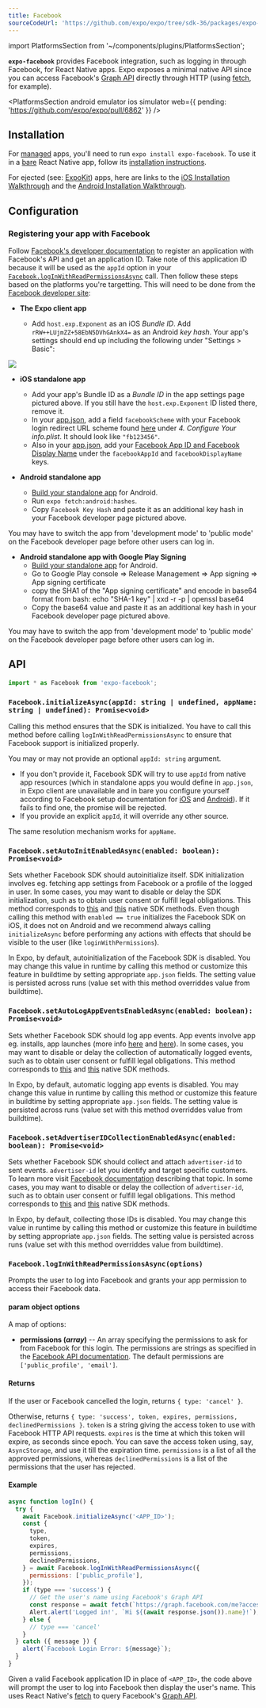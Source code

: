 ```yaml
---
title: Facebook
sourceCodeUrl: 'https://github.com/expo/expo/tree/sdk-36/packages/expo-facebook'
---
```


import PlatformsSection from '~/components/plugins/PlatformsSection';

**`expo-facebook`** provides Facebook integration, such as logging in through Facebook, for React Native apps. Expo exposes a minimal native API since you can access Facebook's [Graph API](https://developers.facebook.com/docs/graph-api) directly through HTTP (using [fetch](https://facebook.github.io/react-native/docs/network.html#fetch), for example).

<PlatformsSection android emulator ios simulator web={{ pending: 'https://github.com/expo/expo/pull/6862' }} />

## Installation

For [managed](../../introduction/managed-vs-bare/#managed-workflow) apps, you'll need to run `expo install expo-facebook`. To use it in a [bare](../../introduction/managed-vs-bare/#bare-workflow) React Native app, follow its [installation instructions](https://github.com/expo/expo/tree/master/packages/expo-facebook).

For ejected (see: [ExpoKit](../../expokit/overview)) apps, here are links to the [iOS Installation Walkthrough](https://developers.facebook.com/docs/ios/getting-started/) and the [Android Installation Walkthrough](https://developers.facebook.com/docs/android/getting-started).

## Configuration

### Registering your app with Facebook

Follow [Facebook's developer documentation](https://developers.facebook.com/docs/apps/register) to register an application with Facebook's API and get an application ID. Take note of this application ID because it will be used as the `appId` option in your [`Facebook.logInWithReadPermissionsAsync`](#expofacebookloginwithreadpermissionsasync 'Facebook.logInWithReadPermissionsAsync') call. Then follow these steps based on the platforms you're targetting. This will need to be done from the [Facebook developer site](https://developers.facebook.com/):

- **The Expo client app**

  - Add `host.exp.Exponent` as an iOS _Bundle ID_. Add `rRW++LUjmZZ+58EbN5DVhGAnkX4=` as an Android _key hash_. Your app's settings should end up including the following under "Settings > Basic":

![](/static/images/facebook-app-settings.png)

- **iOS standalone app**

  - Add your app's Bundle ID as a _Bundle ID_ in the app settings page pictured above. If you still have the `host.exp.Exponent` ID listed there, remove it.
  - In your [app.json](../../workflow/configuration/), add a field `facebookScheme` with your Facebook login redirect URL scheme found [here](https://developers.facebook.com/docs/facebook-login/ios) under _4. Configure Your info.plist_. It should look like `"fb123456"`.
  - Also in your [app.json](../../workflow/configuration/), add your [Facebook App ID and Facebook Display Name](https://developers.facebook.com/docs/facebook-login/ios) under the `facebookAppId` and `facebookDisplayName` keys.

- **Android standalone app**

  - [Build your standalone app](../../distribution/building-standalone-apps/#building-standalone-apps) for Android.
  - Run `expo fetch:android:hashes`.
  - Copy `Facebook Key Hash` and paste it as an additional key hash in your Facebook developer page pictured above.

You may have to switch the app from 'development mode' to 'public mode' on the Facebook developer page before other users can log in.

- **Android standalone app with Google Play Signing**
  - [Build your standalone app](../../distribution/building-standalone-apps/#building-standalone-apps) for Android.
  - Go to Google Play console => Release Management => App signing => App signing certificate
  - copy the SHA1 of the "App signing certificate" and encode in base64 format
    from bash: echo "SHA-1 key" | xxd -r -p | openssl base64
  - Copy the base64 value and paste it as an additional key hash in your Facebook developer page pictured above.
  
You may have to switch the app from 'development mode' to 'public mode' on the Facebook developer page before other users can log in.

## API

```js
import * as Facebook from 'expo-facebook';
```

### `Facebook.initializeAsync(appId: string | undefined, appName: string | undefined): Promise<void>`

Calling this method ensures that the SDK is initialized. You have to call this method before calling `logInWithReadPermissionsAsync` to ensure that Facebook support is initialized properly.

You may or may not provide an optional `appId: string` argument.

- If you don't provide it, Facebook SDK will try to use `appId` from native app resources (which in standalone apps you would define in `app.json`, in Expo client are unavailable and in bare you configure yourself according to Facebook setup documentation for [iOS](https://developers.facebook.com/docs/facebook-login/ios#4--configure-your-project) and [Android](https://developers.facebook.com/docs/facebook-login/android#manifest)). If it fails to find one, the promise will be rejected.
- If you provide an explicit `appId`, it will override any other source.

The same resolution mechanism works for `appName`.

### `Facebook.setAutoInitEnabledAsync(enabled: boolean): Promise<void>`

Sets whether Facebook SDK should autoinitialize itself. SDK initialization involves eg. fetching app settings from Facebook or a profile of the logged in user. In some cases, you may want to disable or delay the SDK initialization, such as to obtain user consent or fulfill legal obligations. This method corresponds to [this](https://developers.facebook.com/docs/app-events/getting-started-app-events-ios#disable-sdk-initialization) and [this](https://developers.facebook.com/docs/app-events/getting-started-app-events-android/#disable-sdk-initialization) native SDK methods. Even though calling this method with `enabled == true` initializes the Facebook SDK on iOS, it does not on Android and we recommend always calling `initializeAsync` before performing any actions with effects that should be visible to the user (like `loginWithPermissions`).

In Expo, by default, autoinitialization of the Facebook SDK is disabled. You may change this value in runtime by calling this method or customize this feature in buildtime by setting appropriate `app.json` fields. The setting value is persisted across runs (value set with this method overriddes value from buildtime).

### `Facebook.setAutoLogAppEventsEnabledAsync(enabled: boolean): Promise<void>`

Sets whether Facebook SDK should log app events. App events involve app eg. installs, app launches (more info [here](https://developers.facebook.com/docs/app-events/getting-started-app-events-android/#auto-events) and [here](https://developers.facebook.com/docs/app-events/getting-started-app-events-ios#auto-events)). In some cases, you may want to disable or delay the collection of automatically logged events, such as to obtain user consent or fulfill legal obligations. This method corresponds to [this](https://developers.facebook.com/docs/app-events/getting-started-app-events-ios#disable-auto-events) and [this](https://developers.facebook.com/docs/app-events/getting-started-app-events-android/#disable-auto-events) native SDK methods.

In Expo, by default, automatic logging app events is disabled. You may change this value in runtime by calling this method or customize this feature in buildtime by setting appropriate `app.json` fields. The setting value is persisted across runs (value set with this method overriddes value from buildtime).

### `Facebook.setAdvertiserIDCollectionEnabledAsync(enabled: boolean): Promise<void>`

Sets whether Facebook SDK should collect and attach `advertiser-id` to sent events. `advertiser-id` let you identify and target specific customers. To learn more visit [Facebook documentation](https://developers.facebook.com/docs/app-ads/targeting/mobile-advertiser-ids) describing that topic. In some cases, you may want to disable or delay the collection of `advertiser-id`, such as to obtain user consent or fulfill legal obligations. This method corresponds to [this](https://developers.facebook.com/docs/app-events/getting-started-app-events-ios#disable-advertiser-id) and [this](https://developers.facebook.com/docs/app-events/getting-started-app-events-android/#disable-advertiser-id) native SDK methods.

In Expo, by default, collecting those IDs is disabled. You may change this value in runtime by calling this method or customize this feature in buildtime by setting appropriate `app.json` fields. The setting value is persisted across runs (value set with this method overriddes value from buildtime).

### `Facebook.logInWithReadPermissionsAsync(options)`

Prompts the user to log into Facebook and grants your app permission
to access their Facebook data.

#### param object options

A map of options:

- **permissions (_array_)** -- An array specifying the permissions to ask for from Facebook for this login. The permissions are strings as specified in the [Facebook API documentation](https://developers.facebook.com/docs/facebook-login/permissions). The default permissions are `['public_profile', 'email']`.

#### Returns

If the user or Facebook cancelled the login, returns `{ type: 'cancel' }`.

Otherwise, returns `{ type: 'success', token, expires, permissions, declinedPermissions }`. `token` is a string giving the access token to use with Facebook HTTP API requests. `expires` is the time at which this token will expire, as seconds since epoch. You can save the access token using, say, `AsyncStorage`, and use it till the expiration time. `permissions` is a list of all the approved permissions, whereas `declinedPermissions` is a list of the permissions that the user has rejected.

#### Example

```javascript
async function logIn() {
  try {
    await Facebook.initializeAsync('<APP_ID>');
    const {
      type,
      token,
      expires,
      permissions,
      declinedPermissions,
    } = await Facebook.logInWithReadPermissionsAsync({
      permissions: ['public_profile'],
    });
    if (type === 'success') {
      // Get the user's name using Facebook's Graph API
      const response = await fetch(`https://graph.facebook.com/me?access_token=${token}`);
      Alert.alert('Logged in!', `Hi ${(await response.json()).name}!`);
    } else {
      // type === 'cancel'
    }
  } catch ({ message }) {
    alert(`Facebook Login Error: ${message}`);
  }
}
```

Given a valid Facebook application ID in place of `<APP_ID>`, the code above will prompt the user to log into Facebook then display the user's name. This uses React Native's [fetch](https://facebook.github.io/react-native/docs/network.html#fetch) to query Facebook's [Graph API](https://developers.facebook.com/docs/graph-api).
